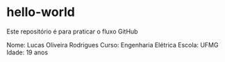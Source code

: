 # hello-world
Este repositório é para praticar o fluxo GitHub

Nome: Lucas Oliveira Rodrigues
Curso: Engenharia Elétrica
Escola: UFMG
Idade: 19 anos
